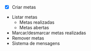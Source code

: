 - [x] Criar metas
- Listar metas
  - Metas realizadas
  - Metas abertas
- Marcar/desmarcar metas realizadas
- Remover metas
- Sistema de mensagens